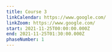 ```yaml
---
title: Course 3
linkCalendar: https://www.google.com/
linkZoom: https://www.google.com/
start: 2021-11-25T00:00:00.000Z
end: 2021-11-25T01:30:00.000Z
phaseNumber: 1
---
```

